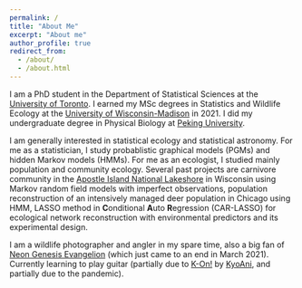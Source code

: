 ```yaml
---
permalink: /
title: "About Me"
excerpt: "About me"
author_profile: true
redirect_from:
  - /about/
  - /about.html
---
```


I am a PhD student in the Department of Statistical Sciences at the [University of Toronto](https://www.utoronto.ca/). I earned my MSc degrees in Statistics and Wildlife Ecology at the [University of Wisconsin-Madison](https://www.wisc.edu/) in 2021. I did my undergraduate degree in Physical Biology at [Peking University](http://english.pku.edu.cn). 

I am generally interested in statistical ecology and statistical astronomy. For me as a statistician, I study probablistic graphical models (PGMs) and hidden Markov models (HMMs). For me as an ecologist, I studied mainly population and community ecology. Several past projects are carnivore community in the [Apostle Island National Lakeshore](https://www.google.com/maps/place/Apostle+Islands/@47.0153533,-90.8540994,11z/data=!3m1!4b1!4m5!3m4!1s0x52a8f887c4797d43:0x8009ed773211222d!8m2!3d47.0027301!4d-90.6908353) in Wisconsin using Markov random field models with imperfect observations, population reconstruction of an intensively managed deer population in Chicago using HMM, LASSO method in **C**onditional **A**uto **R**egression (CAR-LASSO) for ecological network reconstruction with environmental predictors and its experimental design. 


I am a wildlife photographer and angler in my spare time, also a big fan of [Neon Genesis Evangelion](https://en.wikipedia.org/wiki/Neon_Genesis_Evangelion) (which just came to an end in March 2021). Currently learning to play guitar (partially due to [K-On!](https://en.wikipedia.org/wiki/K-On!) by [KyoAni](https://en.wikipedia.org/wiki/Kyoto_Animation), and partially due to the pandemic). 
